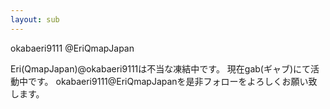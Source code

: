 ```yaml
---
layout: sub
---
```


okabaeri9111
@EriQmapJapan
 
Eri(QmapJapan)@okabaeri9111は不当な凍結中です。
現在gab(ギャブ)にて活動中です。
okabaeri9111@EriQmapJapanを是非フォローをよろしくお願い致します。
